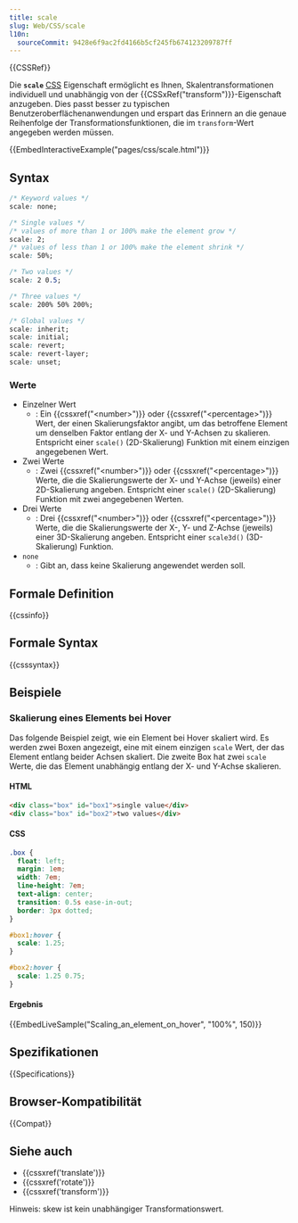 ```yaml
---
title: scale
slug: Web/CSS/scale
l10n:
  sourceCommit: 9428e6f9ac2fd4166b5cf245fb674123209787ff
---
```


{{CSSRef}}

Die **`scale`** [CSS](/de/docs/Web/CSS) Eigenschaft ermöglicht es Ihnen, Skalentransformationen individuell und unabhängig von der {{CSSxRef("transform")}}-Eigenschaft anzugeben. Dies passt besser zu typischen Benutzeroberflächenanwendungen und erspart das Erinnern an die genaue Reihenfolge der Transformationsfunktionen, die im `transform`-Wert angegeben werden müssen.

{{EmbedInteractiveExample("pages/css/scale.html")}}

## Syntax

```css
/* Keyword values */
scale: none;

/* Single values */
/* values of more than 1 or 100% make the element grow */
scale: 2;
/* values of less than 1 or 100% make the element shrink */
scale: 50%;

/* Two values */
scale: 2 0.5;

/* Three values */
scale: 200% 50% 200%;

/* Global values */
scale: inherit;
scale: initial;
scale: revert;
scale: revert-layer;
scale: unset;
```

### Werte

- Einzelner Wert
  - : Ein {{cssxref("&lt;number&gt;")}} oder {{cssxref("&lt;percentage&gt;")}} Wert, der einen Skalierungsfaktor angibt, um das betroffene Element um denselben Faktor entlang der X- und Y-Achsen zu skalieren. Entspricht einer `scale()` (2D-Skalierung) Funktion mit einem einzigen angegebenen Wert.
- Zwei Werte
  - : Zwei {{cssxref("&lt;number&gt;")}} oder {{cssxref("&lt;percentage&gt;")}} Werte, die die Skalierungswerte der X- und Y-Achse (jeweils) einer 2D-Skalierung angeben. Entspricht einer `scale()` (2D-Skalierung) Funktion mit zwei angegebenen Werten.
- Drei Werte
  - : Drei {{cssxref("&lt;number&gt;")}} oder {{cssxref("&lt;percentage&gt;")}} Werte, die die Skalierungswerte der X-, Y- und Z-Achse (jeweils) einer 3D-Skalierung angeben. Entspricht einer `scale3d()` (3D-Skalierung) Funktion.
- `none`
  - : Gibt an, dass keine Skalierung angewendet werden soll.

## Formale Definition

{{cssinfo}}

## Formale Syntax

{{csssyntax}}

## Beispiele

### Skalierung eines Elements bei Hover

Das folgende Beispiel zeigt, wie ein Element bei Hover skaliert wird.
Es werden zwei Boxen angezeigt, eine mit einem einzigen `scale` Wert, der das Element entlang beider Achsen skaliert.
Die zweite Box hat zwei `scale` Werte, die das Element unabhängig entlang der X- und Y-Achse skalieren.

#### HTML

```html
<div class="box" id="box1">single value</div>
<div class="box" id="box2">two values</div>
```

#### CSS

```css
.box {
  float: left;
  margin: 1em;
  width: 7em;
  line-height: 7em;
  text-align: center;
  transition: 0.5s ease-in-out;
  border: 3px dotted;
}

#box1:hover {
  scale: 1.25;
}

#box2:hover {
  scale: 1.25 0.75;
}
```

#### Ergebnis

{{EmbedLiveSample("Scaling_an_element_on_hover", "100%", 150)}}

## Spezifikationen

{{Specifications}}

## Browser-Kompatibilität

{{Compat}}

## Siehe auch

- {{cssxref('translate')}}
- {{cssxref('rotate')}}
- {{cssxref('transform')}}

Hinweis: skew ist kein unabhängiger Transformationswert.
